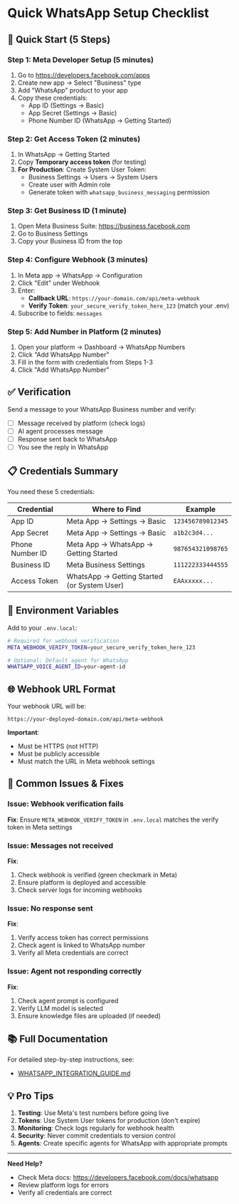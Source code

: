 # Quick WhatsApp Setup Checklist

## 🚀 Quick Start (5 Steps)

### Step 1: Meta Developer Setup (5 minutes)
1. Go to https://developers.facebook.com/apps
2. Create new app → Select "Business" type
3. Add "WhatsApp" product to your app
4. Copy these credentials:
   - App ID (Settings → Basic)
   - App Secret (Settings → Basic)
   - Phone Number ID (WhatsApp → Getting Started)

### Step 2: Get Access Token (2 minutes)
1. In WhatsApp → Getting Started
2. Copy **Temporary access token** (for testing)
3. **For Production**: Create System User Token:
   - Business Settings → Users → System Users
   - Create user with Admin role
   - Generate token with `whatsapp_business_messaging` permission

### Step 3: Get Business ID (1 minute)
1. Open Meta Business Suite: https://business.facebook.com
2. Go to Business Settings
3. Copy your Business ID from the top

### Step 4: Configure Webhook (3 minutes)
1. In Meta app → WhatsApp → Configuration
2. Click "Edit" under Webhook
3. Enter:
   - **Callback URL**: `https://your-domain.com/api/meta-webhook`
   - **Verify Token**: `your_secure_verify_token_here_123` (match your .env)
4. Subscribe to fields: `messages`

### Step 5: Add Number in Platform (2 minutes)
1. Open your platform → Dashboard → WhatsApp Numbers
2. Click "Add WhatsApp Number"
3. Fill in the form with credentials from Steps 1-3
4. Click "Add WhatsApp Number"

## ✅ Verification

Send a message to your WhatsApp Business number and verify:
- [ ] Message received by platform (check logs)
- [ ] AI agent processes message
- [ ] Response sent back to WhatsApp
- [ ] You see the reply in WhatsApp

## 📋 Credentials Summary

You need these 5 credentials:

| Credential | Where to Find | Example |
|------------|---------------|---------|
| App ID | Meta App → Settings → Basic | `123456789012345` |
| App Secret | Meta App → Settings → Basic | `a1b2c3d4...` |
| Phone Number ID | Meta App → WhatsApp → Getting Started | `987654321098765` |
| Business ID | Meta Business Settings | `111222333444555` |
| Access Token | WhatsApp → Getting Started (or System User) | `EAAxxxxx...` |

## 🔧 Environment Variables

Add to your `.env.local`:

```bash
# Required for webhook verification
META_WEBHOOK_VERIFY_TOKEN=your_secure_verify_token_here_123

# Optional: Default agent for WhatsApp
WHATSAPP_VOICE_AGENT_ID=your-agent-id
```

## 🌐 Webhook URL Format

Your webhook URL will be:
```
https://your-deployed-domain.com/api/meta-webhook
```

**Important**: 
- Must be HTTPS (not HTTP)
- Must be publicly accessible
- Must match the URL in Meta webhook settings

## 🎯 Common Issues & Fixes

### Issue: Webhook verification fails
**Fix**: Ensure `META_WEBHOOK_VERIFY_TOKEN` in `.env.local` matches the verify token in Meta settings

### Issue: Messages not received
**Fix**: 
1. Check webhook is verified (green checkmark in Meta)
2. Ensure platform is deployed and accessible
3. Check server logs for incoming webhooks

### Issue: No response sent
**Fix**:
1. Verify access token has correct permissions
2. Check agent is linked to WhatsApp number
3. Verify all Meta credentials are correct

### Issue: Agent not responding correctly
**Fix**:
1. Check agent prompt is configured
2. Verify LLM model is selected
3. Ensure knowledge files are uploaded (if needed)

## 📚 Full Documentation

For detailed step-by-step instructions, see:
- [WHATSAPP_INTEGRATION_GUIDE.md](../WHATSAPP_INTEGRATION_GUIDE.md)

## 💡 Pro Tips

1. **Testing**: Use Meta's test numbers before going live
2. **Tokens**: Use System User tokens for production (don't expire)
3. **Monitoring**: Check logs regularly for webhook health
4. **Security**: Never commit credentials to version control
5. **Agents**: Create specific agents for WhatsApp with appropriate prompts

---

**Need Help?** 
- Check Meta docs: https://developers.facebook.com/docs/whatsapp
- Review platform logs for errors
- Verify all credentials are correct
